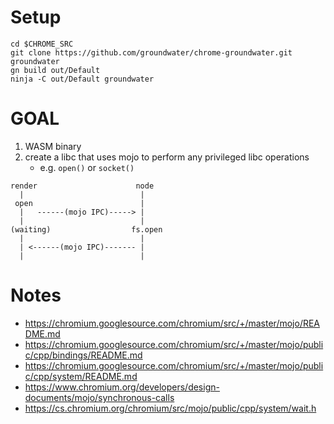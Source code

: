 # Setup

```
cd $CHROME_SRC
git clone https://github.com/groundwater/chrome-groundwater.git groundwater
gn build out/Default
ninja -C out/Default groundwater
```

# GOAL

1. WASM binary
2. create a libc that uses mojo to perform any privileged libc operations
    - e.g. `open()` or `socket()`

```
render                      node
  |                          |
 open                        |
  |   ------(mojo IPC)-----> |
  |                          |
(waiting)                  fs.open
  |                          |
  | <------(mojo IPC)------- |
  |                          |
```



# Notes

- https://chromium.googlesource.com/chromium/src/+/master/mojo/README.md
- https://chromium.googlesource.com/chromium/src/+/master/mojo/public/cpp/bindings/README.md
- https://chromium.googlesource.com/chromium/src/+/master/mojo/public/cpp/system/README.md
- https://www.chromium.org/developers/design-documents/mojo/synchronous-calls
- https://cs.chromium.org/chromium/src/mojo/public/cpp/system/wait.h
